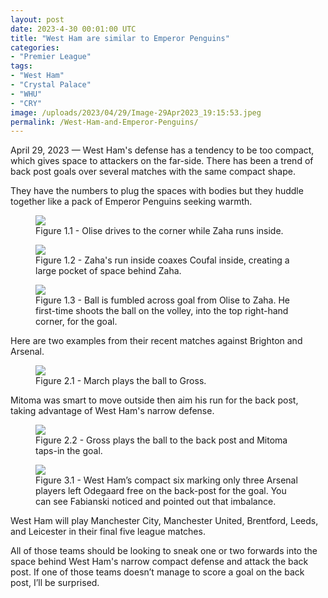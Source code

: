 ```yaml
---
layout: post
date: 2023-4-30 00:01:00 UTC
title: "West Ham are similar to Emperor Penguins"
categories: 
- "Premier League"
tags: 
- "West Ham"
- "Crystal Palace"
- "WHU"
- "CRY"
image: /uploads/2023/04/29/Image-29Apr2023_19:15:53.jpeg 
permalink: /West-Ham-and-Emperor-Penguins/
---
```


April 29, 2023 — West Ham's defense has a tendency to be too compact, which gives space to attackers on the far-side. There has been a trend of back post goals over several matches with the same compact shape.

They have the numbers to plug the spaces with bodies but they huddle together like a pack of Emperor Penguins seeking warmth. 

<figure>
    <img src="https://tacticsjournal.com/uploads/2023/04/29/Image-29Apr2023_19:14:59.jpeg">
    <figcaption>Figure 1.1 - Olise drives to the corner while Zaha runs inside.</figcaption>
</figure> 

<figure>
    <img src="https://tacticsjournal.com/uploads/2023/04/29/Image-29Apr2023_19:15:33.jpeg">
    <figcaption>Figure 1.2 - Zaha's run inside coaxes Coufal inside, creating a large pocket of space behind Zaha.</figcaption>
</figure> 

<figure>
    <img src="https://tacticsjournal.com/uploads/2023/04/29/Image-29Apr2023_19:15:53.jpeg">
    <figcaption>Figure 1.3 - Ball is fumbled across goal from Olise to Zaha. He first-time shoots the ball on the volley, into the top right-hand corner, for the goal.</figcaption>
</figure> 

Here are two examples from their recent matches against Brighton and Arsenal.

<figure>
    <img src="https://tacticsjournal.com/uploads/2023/04/29/Image-29Apr2023_19:17:38.jpeg">
    <figcaption>Figure 2.1 - March plays the ball to Gross.</figcaption>
</figure> 

Mitoma was smart to move outside then aim his run for the back post, taking advantage of West Ham's narrow defense.

<figure>
    <img src="https://tacticsjournal.com/uploads/2023/04/29/Image-29Apr2023_19:18:03.jpeg">
    <figcaption>Figure 2.2 - Gross plays the ball to the back post and Mitoma taps-in the goal.</figcaption>
</figure> 

<figure>
    <img src="https://tacticsjournal.com/uploads/2023/04/29/Image-29Apr2023_19:17:07.jpeg">
    <figcaption>Figure 3.1 - West Ham’s compact six marking only three Arsenal players left Odegaard free on the back-post for the goal. You can see Fabianski noticed and pointed out that imbalance.</figcaption>
</figure> 

West Ham will play Manchester City, Manchester United, Brentford, Leeds, and Leicester in their final five league matches. 

All of those teams should be looking to sneak one or two forwards into the space behind West Ham's narrow compact defense and attack the back post. If one of those teams doesn’t manage to score a goal on the back post, I’ll be surprised.
